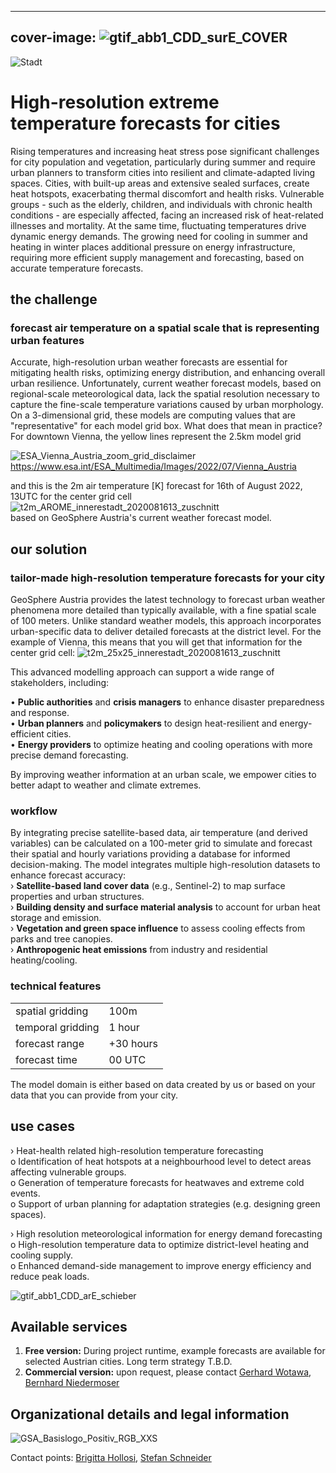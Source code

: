 ------
cover-image:  ![gtif_abb1_CDD_surE_COVER](https://github.com/user-attachments/assets/ba568616-1583-4f6b-a647-8b4c2a327bf0)
------ 
![Stadt](https://github.com/user-attachments/assets/9825e748-1c21-4cbe-8a3c-b2ea13e2a349)
# High-resolution extreme temperature forecasts for cities

Rising temperatures and increasing heat stress pose significant challenges for city population and vegetation, particularly during summer and require urban planners to transform cities into resilient and climate-adapted living spaces. Cities, with built-up areas and extensive sealed surfaces, create heat hotspots, exacerbating thermal discomfort and health risks. Vulnerable groups - such as the elderly, children, and individuals with chronic health conditions - are especially affected, facing an increased risk of heat-related illnesses and mortality. At the same time, fluctuating temperatures drive dynamic energy demands. The growing need for cooling in summer and heating in winter places additional pressure on energy infrastructure, requiring more efficient supply management and forecasting, based on accurate temperature forecasts.

## the challenge
### forecast air temperature on a spatial scale that is representing urban features

Accurate, high-resolution urban weather forecasts are essential for mitigating health risks, optimizing energy distribution, and enhancing overall urban resilience. Unfortunately, current weather forecast models, based on regional-scale meteorological data, lack the spatial resolution necessary to capture the fine-scale temperature variations caused by urban morphology. On a 3-dimensional grid, these models are computing values that are "representative" for each model grid box. What does that mean in practice?
For downtown Vienna, the yellow lines represent the 2.5km model grid 

![ESA_Vienna_Austria_zoom_grid_disclaimer](https://github.com/user-attachments/assets/1484e60c-a587-45a1-b774-f18fa6b94b50)
https://www.esa.int/ESA_Multimedia/Images/2022/07/Vienna_Austria

and this is the 2m air temperature [K] forecast for 16th of August 2022, 13UTC for the center grid cell
![t2m_AROME_innerestadt_2020081613_zuschnitt](https://github.com/user-attachments/assets/2d69fc74-2806-4acf-9adc-f8f3d8f4bbf1)  
based on GeoSphere Austria's current weather forecast model.  
  

## our solution
### tailor-made high-resolution temperature forecasts for your city

GeoSphere Austria provides the latest technology to forecast urban weather phenomena more detailed than typically available, with a fine spatial scale of 100 meters. Unlike standard weather models, this approach incorporates urban-specific data to deliver detailed forecasts at the district level. For the example of Vienna, this means that you will get that information for the center grid cell:
![t2m_25x25_innerestadt_2020081613_zuschnitt](https://github.com/user-attachments/assets/9caad778-f68a-4808-859b-c32c278beacf)

This advanced modelling approach can support a wide range of stakeholders, including:

•	**Public authorities** and **crisis managers** to enhance disaster preparedness and response.  
•	**Urban planners** and **policymakers** to design heat-resilient and energy-efficient cities.  
•	**Energy providers** to optimize heating and cooling operations with more precise demand forecasting.

By improving weather information at an urban scale, we empower cities to better adapt to weather and climate extremes.

### workflow

By integrating precise satellite-based data, air temperature (and derived variables) can be calculated on a 100-meter grid to simulate and forecast their spatial and hourly variations providing a database for informed decision-making. The model integrates multiple high-resolution datasets to enhance forecast accuracy:  
›	**Satellite-based land cover data** (e.g., Sentinel-2) to map surface properties and urban structures.  
›	**Building density and surface material analysis** to account for urban heat storage and emission.  
›	**Vegetation and green space influence** to assess cooling effects from parks and tree canopies.  
›	**Anthropogenic heat emissions** from industry and residential heating/cooling.  




### technical features 

|                       |               |
| --------------------- | ------------- |
| spatial gridding      | 100m          |
| temporal gridding     | 1 hour        |
| forecast range        | +30 hours     |
| forecast time         | 00 UTC        |

The model domain is either based on data created by us or based on your data that you can provide from your city.

## use cases

›	Heat-health related high-resolution temperature forecasting    
o	Identification of heat hotspots at a neighbourhood level to detect areas affecting vulnerable groups.  
o	Generation of temperature forecasts for heatwaves and extreme cold events.  
o	Support of urban planning for adaptation strategies (e.g. designing green spaces).  

›	High resolution meteorological information for energy demand forecasting  
o	High-resolution temperature data to optimize district-level heating and cooling supply.  
o	Enhanced demand-side management to improve energy efficiency and reduce peak loads.  

![gtif_abb1_CDD_arE_schieber](https://github.com/user-attachments/assets/de79060e-2281-4233-85b9-51aa58925800)

## Available services

1. **Free version:** During project runtime, example forecasts are available for selected Austrian cities. Long term strategy T.B.D. 
2. **Commercial version:** upon request, please contact [Gerhard Wotawa](mailto:gerhard.wotawa@geosphere.at), [Bernhard Niedermoser](mailto:bernhard.niedermoser@geosphere.at)

## Organizational details and legal information

![GSA_Basislogo_Positiv_RGB_XXS](https://github.com/user-attachments/assets/e4a90124-22af-4c13-b659-f91991b36d0d)

Contact points: [Brigitta Hollosi](mailto:brigitta.hollosi@geosphere.at), [Stefan Schneider](mailto:stefan.schneider@geosphere.at)

